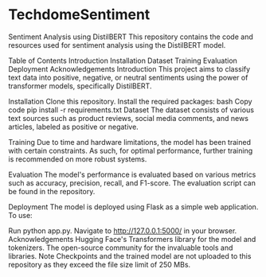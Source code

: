 # TechdomeSentiment
 Sentiment Analysis using DistilBERT
This repository contains the code and resources used for sentiment analysis using the DistilBERT model.

Table of Contents
Introduction
Installation
Dataset
Training
Evaluation
Deployment
Acknowledgements
Introduction
This project aims to classify text data into positive, negative, or neutral sentiments using the power of transformer models, specifically DistilBERT.

Installation
Clone this repository.
Install the required packages:
bash
Copy code
pip install -r requirements.txt
Dataset
The dataset consists of various text sources such as product reviews, social media comments, and news articles, labeled as positive or negative.

Training
Due to time and hardware limitations, the model has been trained with certain constraints. As such, for optimal performance, further training is recommended on more robust systems.

Evaluation
The model's performance is evaluated based on various metrics such as accuracy, precision, recall, and F1-score. The evaluation script can be found in the repository.

Deployment
The model is deployed using Flask as a simple web application. To use:

Run python app.py.
Navigate to http://127.0.0.1:5000/ in your browser.
Acknowledgements
Hugging Face's Transformers library for the model and tokenizers.
The open-source community for the invaluable tools and libraries.
Note
Checkpoints and the trained model are not uploaded to this repository as they exceed the file size limit of 250 MBs.

